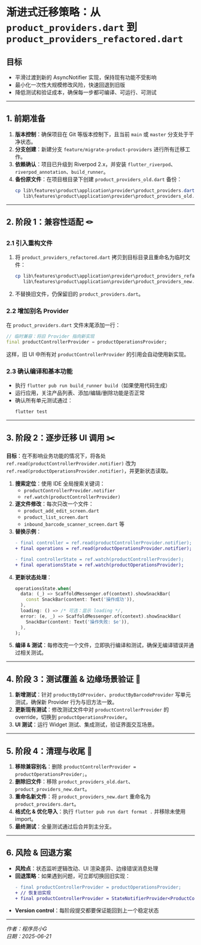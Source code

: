 # 渐进式迁移策略：从 `product_providers.dart` 到 `product_providers_refactored.dart`

## 目标
- 平滑过渡到新的 AsyncNotifier 实现，保持现有功能不受影响
- 最小化一次性大规模修改风险，快速回退到旧版
- 降低测试和验证成本，确保每一步都可编译、可运行、可测试

---

## 1. 前期准备

1. **版本控制**：确保项目在 Git 等版本控制下，且当前 `main` 或 `master` 分支处于干净状态。
2. **分支创建**：新建分支 `feature/migrate-product-providers` 进行所有迁移工作。
3. **依赖确认**：项目已升级到 Riverpod 2.x，并安装 `flutter_riverpod`、`riverpod_annotation`、`build_runner`。
4. **备份原文件**：在项目根目录下创建 `product_providers_old.dart` 备份：
   ```powershell
   cp lib\features\product\application\provider\product_providers.dart \
      lib\features\product\application\provider\product_providers_old.dart
   ```

---

## 2. 阶段 1：兼容性适配 🪢

### 2.1 引入重构文件
1. 将 `product_providers_refactored.dart` 拷贝到目标目录且重命名为临时文件：
   ```powershell
   cp lib\features\product\application\provider\product_providers_refactored.dart \
      lib\features\product\application\provider\product_providers_new.dart
   ```
2. 不替换旧文件，仍保留旧的 `product_providers.dart`。

### 2.2 增加别名 Provider
在 `product_providers.dart` 文件末尾添加一行：
```dart
// 临时兼容：将旧 Provider 指向新实现
final productControllerProvider = productOperationsProvider;
```
这样，旧 UI 中所有对 `productControllerProvider` 的引用会自动使用新实现。

### 2.3 确认编译和基本功能
- 执行 `flutter pub run build_runner build`（如果使用代码生成）
- 运行应用，关注产品列表、添加/编辑/删除功能是否正常
- 确认所有单元测试通过：
  ```powershell
  flutter test
  ```

---

## 3. 阶段 2：逐步迁移 UI 调用 ✂️

**目标**：在不影响业务功能的情况下，将各处 `ref.read(productControllerProvider.notifier)` 改为 `ref.read(productOperationsProvider.notifier)`，并更新状态读取。

1. **搜索定位**：使用 IDE 全局搜索关键词：
   - `productControllerProvider.notifier`
   - `ref.watch(productControllerProvider)`
2. **逐文件修改**：每次只改一个文件：
   - `product_add_edit_screen.dart`
   - `product_list_screen.dart`
   - `inbound_barcode_scanner_screen.dart` 等
3. **替换示例**：
   ```diff
   - final controller = ref.read(productControllerProvider.notifier);
   + final operations = ref.read(productOperationsProvider.notifier);
   
   - final controllerState = ref.watch(productControllerProvider);
   + final operationsState = ref.watch(productOperationsProvider);
   ```
4. **更新状态处理**：
   ```dart
   operationsState.when(
     data: (_) => ScaffoldMessenger.of(context).showSnackBar(
       const SnackBar(content: Text('操作成功')),
     ),
     loading: () => /* 可选：显示 loading */, 
     error: (e, _) => ScaffoldMessenger.of(context).showSnackBar(
       SnackBar(content: Text('操作失败: $e')),
     ),
   );
   ```
5. **编译 & 测试**：每修改完一个文件，立即执行编译和测试，确保无编译错误并通过相关测试。

---

## 4. 阶段 3：测试覆盖 & 边缘场景验证 🧪

1. **新增测试**：针对 `productByIdProvider`、`productByBarcodeProvider` 写单元测试，确保新 Provider 行为与旧方法一致。
2. **更新现有测试**：修改测试文件中对 `productControllerProvider` 的 override，切换到 `productOperationsProvider`。
3. **UI 测试**：运行 Widget 测试、集成测试，验证界面交互场景。

---

## 5. 阶段 4：清理与收尾 🧹

1. **移除兼容别名**：删除 `productControllerProvider = productOperationsProvider;`。
2. **删除旧文件**：移除 `product_providers_old.dart`、`product_providers_new.dart`。
3. **重命名新文件**：将 `product_providers_new.dart` 重命名为 `product_providers.dart`。
4. **格式化 & 优化导入**：执行 `flutter pub run dart format .` 并移除未使用 import。
5. **最终测试**：全量测试通过后合并到主分支。

---

## 6. 风险 & 回退方案

- **风险点**：状态监听逻辑改动、UI 渲染差异、边缘错误消息处理
- **回退策略**：如果遇到问题，可立即切换回旧实现：
  ```diff
  - final productControllerProvider = productOperationsProvider;
  + // 恢复旧实现
  + final productControllerProvider = StateNotifierProvider<ProductController, ProductControllerState>(...);
  ```
- **Version control**：每阶段提交都要保证能回到上一个稳定状态


---

*作者：程序员小G*  
*日期：2025-06-21*
